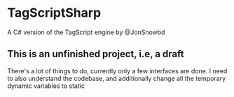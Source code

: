 # TagScriptSharp
A C# version of the TagScript engine by @JonSnowbd
## This is an unfinished project, i.e, a draft
There's a lot of things to do, currently only a few interfaces are done. I need to also understand the codebase, and additionally change all the temporary dynamic variables to static
